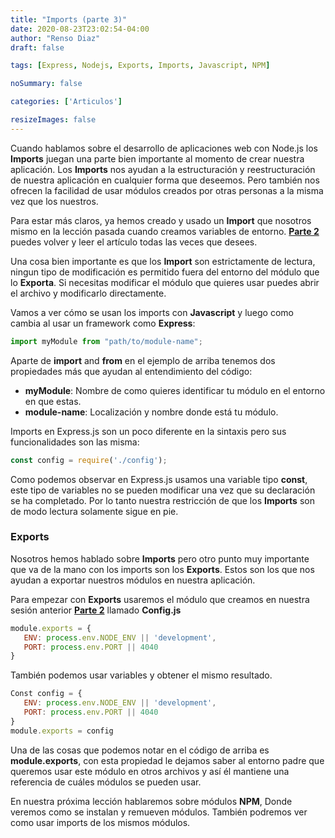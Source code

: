 ```yaml
---
title: "Imports (parte 3)"
date: 2020-08-23T23:02:54-04:00
author: "Renso Diaz"
draft: false

tags: [Express, Nodejs, Exports, Imports, Javascript, NPM]

noSummary: false

categories: ['Articulos']

resizeImages: false
---
```

Cuando hablamos sobre el desarrollo de aplicaciones web con Node.js los **Imports** juegan una parte bien importante al momento de crear nuestra aplicación. Los **Imports** nos ayudan a la estructuración y reestructuración de nuestra aplicación en cualquier forma que deseemos. Pero también nos ofrecen la facilidad de usar módulos creados por otras personas a la misma vez que los nuestros.

Para estar más claros, ya hemos creado y usado un **Import** que nosotros mismo en la lección pasada cuando creamos variables de entorno. [**Parte 2**](https://www.devmigration.com/article/express-file-structure/) puedes volver y leer el artículo todas las veces que desees.

Una cosa bien importante es que los **Import** son estrictamente de lectura, ningun tipo de modificación es permitido fuera del entorno del módulo que lo **Exporta**. Si necesitas modificar el módulo que quieres usar puedes abrir el archivo y modificarlo directamente.

Vamos a ver cómo se usan los imports con **Javascript** y luego como cambia al usar un framework como **Express**:

``` javascript
import myModule from "path/to/module-name";
```

Aparte de **import** and **from** en el ejemplo de arriba tenemos dos propiedades más que ayudan al entendimiento del código:
   - **myModule**: Nombre de como quieres identificar tu módulo en el entorno en que estas.
   - **module-name**: Localización y nombre donde está tu módulo.

Imports en Express.js son un poco diferente en la sintaxis pero sus funcionalidades son las misma:
``` javascript
const config = require('./config');
```

Como podemos observar en Express.js usamos una variable tipo **const**, este tipo de variables no se pueden modificar una vez que su declaración se ha completado. Por lo tanto nuestra restricción de que los **Imports** son de modo lectura solamente sigue en pie.


### Exports
Nosotros hemos hablado sobre **Imports** pero otro punto muy importante que va de la mano con los imports son los **Exports**. Estos son los que nos ayudan a exportar nuestros módulos en nuestra aplicación.

Para empezar con **Exports** usaremos el módulo que creamos en nuestra sesión anterior [**Parte 2**](https://www.devmigration.com/article/express-file-structure/) llamado **Config.js** 
``` javascript
module.exports = {
   ENV: process.env.NODE_ENV || 'development',
   PORT: process.env.PORT || 4040
}
```
También podemos usar variables y obtener el mismo resultado.
``` javascript
Const config = {
   ENV: process.env.NODE_ENV || 'development',
   PORT: process.env.PORT || 4040
}
module.exports = config
```

Una de las cosas que podemos notar en el código de arriba es **module.exports**, con esta propiedad le dejamos saber al entorno padre que queremos usar este módulo en otros archivos y así él mantiene una referencia de cuáles módulos se pueden usar.

En nuestra próxima lección hablaremos sobre módulos **NPM**, Donde veremos como se instalan y remueven módulos. También podremos ver como usar imports de los mismos módulos.




